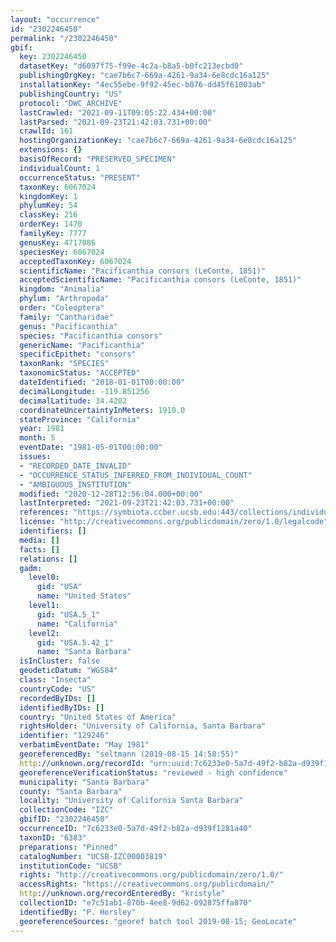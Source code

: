 ```yaml
---
layout: "occurrence"
id: "2302246450"
permalink: "/2302246450"
gbif:
  key: 2302246450
  datasetKey: "d6097f75-f99e-4c2a-b8a5-b0fc213ecbd0"
  publishingOrgKey: "cae7b6c7-669a-4261-9a34-6e8cdc16a125"
  installationKey: "4ec55ebe-9f92-45ec-b076-dd45f61003ab"
  publishingCountry: "US"
  protocol: "DWC_ARCHIVE"
  lastCrawled: "2021-09-11T09:05:22.434+00:00"
  lastParsed: "2021-09-23T21:42:03.731+00:00"
  crawlId: 161
  hostingOrganizationKey: "cae7b6c7-669a-4261-9a34-6e8cdc16a125"
  extensions: {}
  basisOfRecord: "PRESERVED_SPECIMEN"
  individualCount: 1
  occurrenceStatus: "PRESENT"
  taxonKey: 6067024
  kingdomKey: 1
  phylumKey: 54
  classKey: 216
  orderKey: 1470
  familyKey: 7777
  genusKey: 4717086
  speciesKey: 6067024
  acceptedTaxonKey: 6067024
  scientificName: "Pacificanthia consors (LeConte, 1851)"
  acceptedScientificName: "Pacificanthia consors (LeConte, 1851)"
  kingdom: "Animalia"
  phylum: "Arthropoda"
  order: "Coleoptera"
  family: "Cantharidae"
  genus: "Pacificanthia"
  species: "Pacificanthia consors"
  genericName: "Pacificanthia"
  specificEpithet: "consors"
  taxonRank: "SPECIES"
  taxonomicStatus: "ACCEPTED"
  dateIdentified: "2018-01-01T00:00:00"
  decimalLongitude: -119.851256
  decimalLatitude: 34.4202
  coordinateUncertaintyInMeters: 1910.0
  stateProvince: "California"
  year: 1981
  month: 5
  eventDate: "1981-05-01T00:00:00"
  issues:
  - "RECORDED_DATE_INVALID"
  - "OCCURRENCE_STATUS_INFERRED_FROM_INDIVIDUAL_COUNT"
  - "AMBIGUOUS_INSTITUTION"
  modified: "2020-12-28T12:56:04.000+00:00"
  lastInterpreted: "2021-09-23T21:42:03.731+00:00"
  references: "https://symbiota.ccber.ucsb.edu:443/collections/individual/index.php?occid=129246"
  license: "http://creativecommons.org/publicdomain/zero/1.0/legalcode"
  identifiers: []
  media: []
  facts: []
  relations: []
  gadm:
    level0:
      gid: "USA"
      name: "United States"
    level1:
      gid: "USA.5_1"
      name: "California"
    level2:
      gid: "USA.5.42_1"
      name: "Santa Barbara"
  isInCluster: false
  geodeticDatum: "WGS84"
  class: "Insecta"
  countryCode: "US"
  recordedByIDs: []
  identifiedByIDs: []
  country: "United States of America"
  rightsHolder: "University of California, Santa Barbara"
  identifier: "129246"
  verbatimEventDate: "May 1981"
  georeferencedBy: "seltmann (2019-08-15 14:58:55)"
  http://unknown.org/recordId: "urn:uuid:7c6233e0-5a7d-49f2-b82a-d939f1281a40"
  georeferenceVerificationStatus: "reviewed - high confidence"
  municipality: "Santa Barbara"
  county: "Santa Barbara"
  locality: "University of California Santa Barbara"
  collectionCode: "IZC"
  gbifID: "2302246450"
  occurrenceID: "7c6233e0-5a7d-49f2-b82a-d939f1281a40"
  taxonID: "6383"
  preparations: "Pinned"
  catalogNumber: "UCSB-IZC00003819"
  institutionCode: "UCSB"
  rights: "http://creativecommons.org/publicdomain/zero/1.0/"
  accessRights: "https://creativecommons.org/publicdomain/"
  http://unknown.org/recordEnteredBy: "kristyle"
  collectionID: "e7c51ab1-870b-4ee8-9d62-092875ffa870"
  identifiedBy: "P. Horsley"
  georeferenceSources: "georef batch tool 2019-08-15; GeoLocate"
---
```

